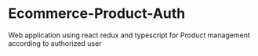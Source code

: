 # Ecommerce-Product-Auth
Web application using react redux and typescript for Product management according to authorized user 
